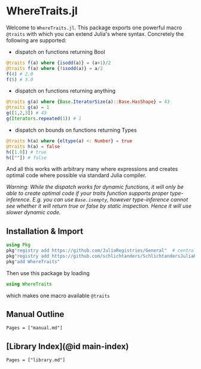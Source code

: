 # WhereTraits.jl


Welcome to `WhereTraits.jl`. This package exports one powerful macro `@traits` with which you can extend Julia's
where syntax. Concretely the following are supported:
- dispatch on functions returning Bool
```julia
@traits f(a) where {isodd(a)} = (a+1)/2
@traits f(a) where {!isodd(a)} = a/2
f(4) # 2.0
f(5) # 3.0
```
- dispatch on functions returning anything
```julia
@traits g(a) where {Base.IteratorSize(a)::Base.HasShape} = 43
@traits g(a) = 1
g([1,2,3]) # 43
g(Iterators.repeated(1)) # 1
```
- dispatch on bounds on functions returning Types
```julia
@traits h(a) where {eltype(a) <: Number} = true
@traits h(a) = false
h([1.0]) # true
h([""]) # false
```

And all this works with arbitrary many where expressions and creates optimal code where possible via standard Julia compiler.


*Warning: While the dispatch works for dynamic functions, it will only be able to create optimal code if your traits function supports proper type-inference. E.g. you can use `Base.isempty`, however type-inference cannot see whether it will return true or false by static inspection. Hence it will use slower dynamic code.*


## Installation & Import

```julia
using Pkg
pkg"registry add https://github.com/JuliaRegistries/General"  # central julia registry
pkg"registry add https://github.com/schlichtanders/SchlichtandersJuliaRegistry.jl"  # custom registry
pkg"add WhereTraits"
```

Then use this package by loading
```julia
using WhereTraits
```
which makes one macro available `@traits`


## Manual Outline

```@contents
Pages = ["manual.md"]
```

## [Library Index](@id main-index)

```@index
Pages = ["library.md"]
```
